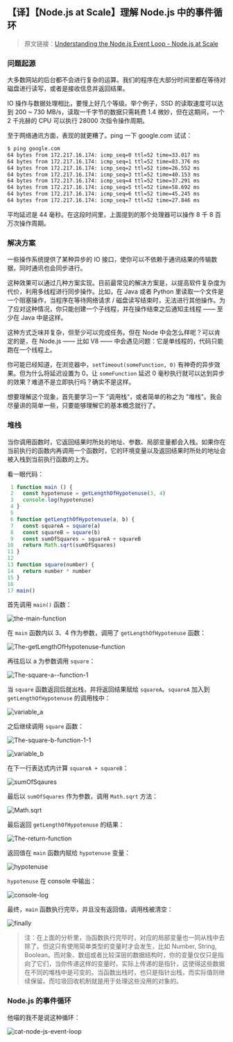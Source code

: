 ## 【译】【Node.js at Scale】理解 Node.js 中的事件循环

> 原文链接：[Understanding the Node.js Event Loop - Node.js at Scale](https://blog.risingstack.com/node-js-at-scale-understanding-node-js-event-loop/)

### 问题起源

大多数网站的后台都不会进行复杂的运算。我们的程序在大部分时间里都在等待对磁盘进行读写，或者是接收信息并返回结果。

IO 操作与数据处理相比，要慢上好几个等级。举个例子，SSD 的读取速度可以达到 200 ~ 730 MB/s，读取一千字节的数据只需耗费 1.4 微妙，但在这期间，一个 2 千兆赫的 CPU 可以执行 28000 次指令操作周期。

至于网络通讯方面，表现的就更糟了。ping 一下 google.com 试试：

```bash
$ ping google.com
64 bytes from 172.217.16.174: icmp_seq=0 ttl=52 time=33.017 ms  
64 bytes from 172.217.16.174: icmp_seq=1 ttl=52 time=83.376 ms  
64 bytes from 172.217.16.174: icmp_seq=2 ttl=52 time=26.552 ms  
64 bytes from 172.217.16.174: icmp_seq=3 ttl=52 time=40.153 ms  
64 bytes from 172.217.16.174: icmp_seq=4 ttl=52 time=37.291 ms  
64 bytes from 172.217.16.174: icmp_seq=5 ttl=52 time=58.692 ms  
64 bytes from 172.217.16.174: icmp_seq=6 ttl=52 time=45.245 ms  
64 bytes from 172.217.16.174: icmp_seq=7 ttl=52 time=27.846 ms  
```

平均延迟是 44 毫秒。在这段时间里，上面提到的那个处理器可以操作 8 千 8 百万次操作周期。

### 解决方案

一些操作系统提供了某种异步的 IO 接口，使你可以不依赖于通讯结果的传输数据，同时通讯也会同步进行。

这种效果可以通过几种方案实现。目前最常见的解决方案是，以提高软件复杂度为代价，利用多线程进行同步操作。比如，在 Java 或者 Python 里读取一个文件是一个阻塞操作，当程序在等待网络请求 / 磁盘读写结束时，无法进行其他操作。为了应对这种情况，你只能创建一个子线程，并在操作结束之后通知主线程 —— 至少在 Java 中是这样。

这种方式乏味并复杂，但至少可以完成任务。但在 Node 中会怎么样呢？可以肯定的是，在 Node.js —— 比如 V8 —— 中会遇见问题：它是单线程的，代码只能跑在一个线程上。

你可能已经知道，在浏览器中，`setTimeout(someFunction, 0)` 有神奇的异步效果。但为什么将延迟设置为 0，让 `someFunction` 延迟 0 毫秒执行就可以达到异步的效果？难道不是立即执行吗？确实不是这样。

想要理解这个现象，首先要学习一下 ”调用栈“，或者简单的称之为 "堆栈"。我会尽量讲的简单一些，只要能够理解它的基本概念就行了。

### 堆栈

当你调用函数时，它返回结果时所处的地址、参数、局部变量都会入栈。如果你在当前执行的函数内再调用一个函数时，它的环境变量以及返回结果时所处的地址会被入栈到当前执行函数的上方。

看一眼代码：

```javascript
 1 function main () {
 2   const hypotenuse = getLengthOfHypotenuse(3, 4)
 3   console.log(hypotenuse)
 4 }
 5
 6 function getLengthOfHypotenuse(a, b) {
 7   const squareA = square(a)
 8   const squareB = square(b)
 9   const sumOfSquares = squareA + squareB
10   return Math.sqrt(sumOfSquares)  
11 }  
12  
13 function square(number) {  
14   return number * number  
15 }  
16  
17 main()  
```

首先调用 `main()` 函数：

![the-main-function](https://blog-assets.risingstack.com/2016/10/the-main-function.png)

在 `main` 函数内以 3、4 作为参数，调用了 `getLengthOfHypotenuse` 函数：

![The-getLengthOfHypotenuse-function](https://blog-assets.risingstack.com/2016/10/The-getLengthOfHypotenuse-function.png)

再往后以 a 为参数调用 `square`：

![The-square-a--function-1](https://blog-assets.risingstack.com/2016/10/The-square-a--function-1.png)

当 `square` 函数返回后就出栈，并将返回结果赋给 `squareA`。`squareA` 加入到 `getLengthOfHypotenuse` 的调用栈中：

![variable_a](https://blog-assets.risingstack.com/2016/10/variable_a.png)

之后继续调用 `square` 函数：

![The-square-b-function-1-1](https://blog-assets.risingstack.com/2016/11/The-square-b-function-1-1.png)

![variable_b](https://blog-assets.risingstack.com/2016/10/variable_b.png)

在下一行表达式内计算 `squareA + squareB`：

![sumOfSqaures](https://blog-assets.risingstack.com/2016/10/sumOfSqaures.png)

最后以 `sumOfSquares` 作为参数，调用 `Math.sqrt` 方法：

![Math.sqrt](https://blog-assets.risingstack.com/2016/10/Math.sqrt.png)

最后返回 `getLengthOfHypotenuse` 的结果：

![The-return-function](https://blog-assets.risingstack.com/2016/10/The-return-function.png)

返回值在 `main` 函数内赋给 `hypotenuse` 变量：

![hypotenuse](https://blog-assets.risingstack.com/2016/10/hypotenuse.png)

`hypotenuse` 在 console 中输出：

![console-log](https://blog-assets.risingstack.com/2016/10/console-log.png)

最终，`main` 函数执行完毕，并且没有返回值，调用栈被清空：

![finally](https://blog-assets.risingstack.com/2016/10/finally.png)

> 注：在上面的分析里，当函数执行完毕时，对应的局部变量也一同从栈中去除了。但这只有使用简单类型的变量时才会发生，比如 Number, String, Boolean。而对象、数组或者比较深层的数据结构时，你的变量仅仅只是指向了它们，当你传递这样的变量时，实际上传递的是指针，这使得这些数据在不同的堆栈中是可变的。当函数出栈时，也只是指针出栈，而实际值则继续保留。而垃圾回收机制就是用于处理这些没用的对象的。

### Node.js 的事件循环

他喵的我不是说这种循环：

![cat-node-js-event-loop](https://blog-assets.risingstack.com/2017/01/cat-node-js-event-loop-.gif)

